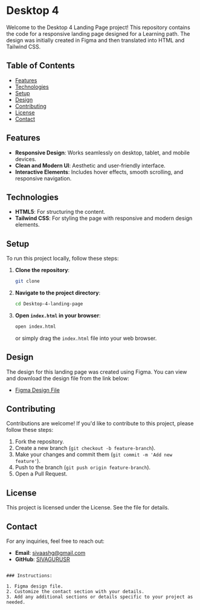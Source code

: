 # Desktop 4

Welcome to the Desktop 4 Landing Page project! This repository contains the code for a responsive landing page designed for a Learning path. The design was initially created in Figma and then translated into HTML and Tailwind CSS.

## Table of Contents

- [Features](#features)
- [Technologies](#technologies)
- [Setup](#setup)
- [Design](#design)
- [Contributing](#contributing)
- [License](#license)
- [Contact](#contact)


## Features

- **Responsive Design**: Works seamlessly on desktop, tablet, and mobile devices.
- **Clean and Modern UI**: Aesthetic and user-friendly interface.
- **Interactive Elements**: Includes hover effects, smooth scrolling, and responsive navigation.

## Technologies

- **HTML5**: For structuring the content.
- **Tailwind CSS**: For styling the page with responsive and modern design elements.

## Setup

To run this project locally, follow these steps:

1. **Clone the repository**:
   ```bash
   git clone 
   ```
   
2. **Navigate to the project directory**:
   ```bash
   cd Desktop-4-landing-page
   ```

3. **Open `index.html` in your browser**:
   ```bash
   open index.html
   ```
   or simply drag the `index.html` file into your web browser.

## Design

The design for this landing page was created using Figma. You can view and download the design file from the link below:

- [Figma Design File](https://www.figma.com/community/file/1405512958581689292)

## Contributing

Contributions are welcome! If you'd like to contribute to this project, please follow these steps:

1. Fork the repository.
2. Create a new branch (`git checkout -b feature-branch`).
3. Make your changes and commit them (`git commit -m 'Add new feature'`).
4. Push to the branch (`git push origin feature-branch`).
5. Open a Pull Request.

## License

This project is licensed under the  License. See the file for details.

## Contact

For any inquiries, feel free to reach out:

- **Email**: sivaashg@gmail.com
- **GitHub**: [SIVAGURUSR](https://github.com/SIVAGURUSR)
```

### Instructions:

1. Figma design file.
2. Customize the contact section with your details.
3. Add any additional sections or details specific to your project as needed.
